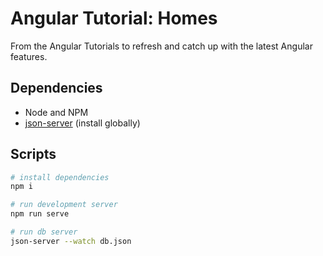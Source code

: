 Angular Tutorial: Homes
========================
From the Angular Tutorials to refresh and catch up with the latest Angular features.


## Dependencies
- Node and NPM
- [json-server](https://www.npmjs.com/package/json-server) (install globally) 

## Scripts
```sh
# install dependencies
npm i

# run development server
npm run serve 

# run db server
json-server --watch db.json
```